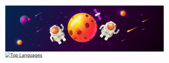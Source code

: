 [![Header](https://raw.githubusercontent.com/ch4t5ky/ch4t5ky/master/space_header.png)](https://www.instagram.com/rus_empire1721/)
[![Top Languages](https://github-readme-stats.vercel.app/api/top-langs/?username=ch4t5ky)](https://github.com/ch4t5ky)


